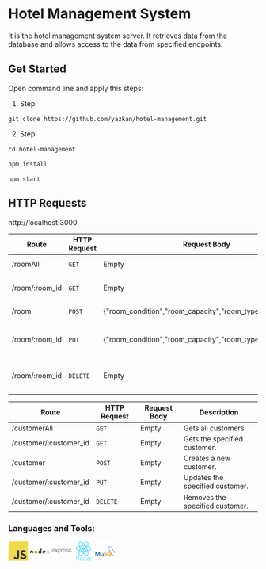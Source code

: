 # Hotel Management System

It is the hotel management system server. It retrieves data from the database and allows access to the data from specified endpoints.

## Get Started

Open command line and apply this steps:

1. Step

```
git clone https://github.com/yazkan/hotel-management.git
```

2. Step

```
cd hotel-management
```

```
npm install
```

```
npm start
```

## HTTP Requests

http://localhost:3000

| Route          | HTTP Request | Request Body                                                | Description                 |
| -------------- | ------------ | ----------------------------------------------------------- | --------------------------- |
| /roomAll       | `GET`        | Empty                                                       | Gets all rooms.             |
| /room/:room_id | `GET`        | Empty                                                       | Gets the specified room.    |
| /room          | `POST`       | {"room_condition","room_capacity","room_type","room_price"} | Creates a new room.         |
| /room/:room_id | `PUT`        | {"room_condition","room_capacity","room_type","room_price"} | Updates the specified room. |
| /room/:room_id | `DELETE`     | Empty                                                       | Removes the specified room. |

| Route                  | HTTP Request | Request Body | Description                     |
| ---------------------- | ------------ | ------------ | ------------------------------- |
| /customerAll           | `GET`        | Empty        | Gets all customers.             |
| /customer/:customer_id | `GET`        | Empty        | Gets the specified customer.    |
| /customer              | `POST`       | Empty        | Creates a new customer.         |
| /customer/:customer_id | `PUT`        | Empty        | Updates the specified customer. |
| /customer/:customer_id | `DELETE`     | Empty        | Removes the specified customer. |

### Languages and Tools:

<p align="left">
<a href="https://developer.mozilla.org/en-US/docs/Web/JavaScript" target="_blank" rel="noreferrer"><img src="https://raw.githubusercontent.com/devicons/devicon/master/icons/javascript/javascript-original.svg" alt="javascript" width="40" height="40"/></a> 
<a href="https://nodejs.org" target="_blank" rel="noreferrer"><img src="https://raw.githubusercontent.com/devicons/devicon/master/icons/nodejs/nodejs-original-wordmark.svg" alt="nodejs" width="40" height="40"/></a>
<a href="https://expressjs.com" target="_blank" rel="noreferrer"><img src="https://raw.githubusercontent.com/devicons/devicon/master/icons/express/express-original-wordmark.svg" alt="express" width="40" height="40"/></a>
<a href="https://reactjs.org/" target="_blank" rel="noreferrer"><img src="https://raw.githubusercontent.com/devicons/devicon/master/icons/react/react-original-wordmark.svg" alt="react" width="40" height="40"/></a>
<a href="https://www.mysql.com/" target="_blank" rel="noreferrer"><img src="https://raw.githubusercontent.com/devicons/devicon/master/icons/mysql/mysql-original-wordmark.svg" alt="mysql" width="40" height="40"/></a>
</p>
